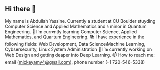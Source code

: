 ## Hi there 👋

My name is Abdullah Yassine. Currently a student at CU Boulder stuyding Computer Science and Applied Mathematics and a minor in Quantum Engineering.
🌱 I’m currently learning Computer Science, Applied Mathematics, and Quantum Engineering.
📚 I have experience in the following fields: Web Development, Data Science/Machine Learning, Cybsersecurity, Linux System Administration
🔭 I’m currently working on Web Design and getting deaper into Deep Learning.
📫 How to reach me: email (mickeyamy4@gmail.com), phone number (+1 720-546-5338)

<!--
**abo3abd-y/abo3abd-y** is a ✨ _special_ ✨ repository because its `README.md` (this file) appears on your GitHub profile.

Here are some ideas to get you started:

- 🔭 I’m currently working on ...
- 🌱 I’m currently learning ...
- 👯 I’m looking to collaborate on ...
- 🤔 I’m looking for help with ...
- 💬 Ask me about ...
- 📫 How to reach me: ...
- 😄 Pronouns: ...
- ⚡ Fun fact: ...
-->
